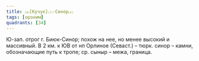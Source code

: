 ```yaml
---
title: ⒜[Кучук]⒯-Синор⒵
tags: [ороним]
quadrants: [З4]
---
```


Ю-зап. отрог г. Биюк-Синор; похож на нее, но менее высокий и массивный. В 2 км.
к ЮВ от нп Орлиное (Севаст.) – тюрк. синор – камни, обозначающие путь к тропе;
ср. сыныр – межа, граница.
